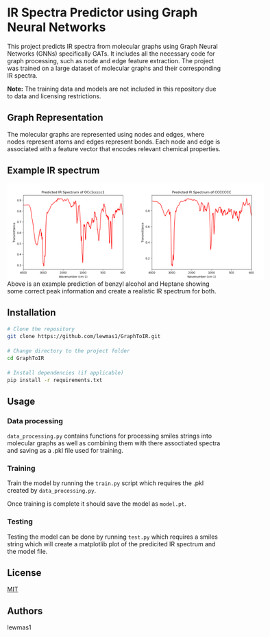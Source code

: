 # IR Spectra Predictor using Graph Neural Networks

This project predicts IR spectra from molecular graphs using Graph Neural Networks (GNNs) specifically GATs. It includes all the necessary code for graph processing, such as node and edge feature extraction. The project was trained on a large dataset of molecular graphs and their corresponding IR spectra.

**Note:** The training data and models are not included in this repository due to data and licensing restrictions.

## Graph Representation


The molecular graphs are represented using nodes and edges, where nodes represent atoms and edges represent bonds. Each node and edge is associated with a feature vector that encodes relevant chemical properties.
## Example IR spectrum
<div style="display: flex;">
  <img src="IR.png" alt="Example IR" width="300" />
  <img src="IRH.png" alt="Example IR" width="300" />
</div>
Above is an example prediction of benzyl alcohol and Heptane showing some correct peak information and create a realistic IR spectrum for both.

## Installation
```bash
# Clone the repository
git clone https://github.com/lewmas1/GraphToIR.git

# Change directory to the project folder
cd GraphToIR

# Install dependencies (if applicable)
pip install -r requirements.txt
```

## Usage
### Data processing
`data_processing.py` contains functions for processing smiles strings into molecular graphs as well as combining them with there assoctiated spectra and saving as a .pkl file used for training.

### Training

Train the model by running the `train.py` script which requires the .pkl created by `data_processing.py`.

Once training is complete it should save the model as `model.pt`.

### Testing

Testing the model can be done by running `test.py` which requires a smiles string which will create a matplotlib plot of the predicited IR spectrum and the model file.

## License
[MIT](https://choosealicense.com/licenses/mit/)

## Authors
lewmas1
